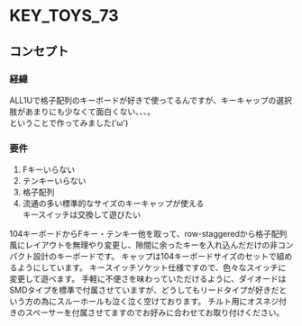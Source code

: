 # KEY_TOYS_73

## コンセプト
### 経緯
ALL1Uで格子配列のキーボードが好きで使ってるんですが、キーキャップの選択肢があまりにも少なくて面白くない、、、。<br>
ということで作ってみました('ω')
### 要件
1. Fキーいらない<br>
2. テンキーいらない<br>
3. 格子配列<br>
4. 流通の多い標準的なサイズのキーキャップが使える<br>
キースイッチは交換して遊びたい

104キーボードからFキー・テンキー他を取って、row-staggeredから格子配列風にレイアウトを無理やり変更し、隙間に余ったキーを入れ込んだだけの非コンパクト設計のキーボードです。
キャップは104キーボードサイズのセットで組めるようにしています。
キースイッチソケット仕様ですので、色々なスイッチに変更して遊べます。
手軽に不便さを味わっていただけるように、ダイオードはSMDタイプを標準で付属させていますが、どうしてもリードタイプが好きだという方の為にスルーホールも泣く泣く空けております。
チルト用にオスネジ付きのスペーサーを付属させてますのでお好みに合わせてお取り付けください。
